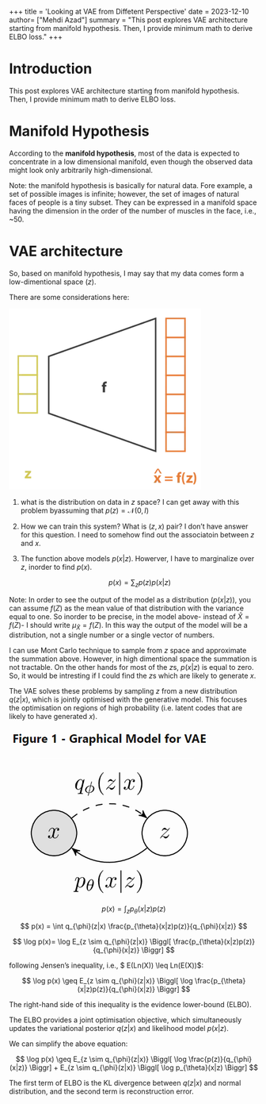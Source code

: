 +++
title = 'Looking at VAE from Diffetent Perspective'
date = 2023-12-10
author= ["Mehdi Azad"]
summary = "This post explores VAE architecture starting from manifold hypothesis. Then, I provide minimum math to derive ELBO loss."
+++

# Introduction

This post explores VAE architecture starting from manifold hypothesis. Then, I provide minimum math to derive ELBO loss.

# Manifold Hypothesis

According to the **manifold hypothesis**, most of the data is expected to concentrate in a low dimensional manifold, even though the observed data might look only arbitrarily high-dimensional.

Note:  the manifold hypothesis is basically for natural data. Fore example, a set of possible images is infinite; however, the set of images of natural faces of people is a tiny subset. They can be expressed in a manifold space having the dimension in the order of the number of muscles in the face, i.e., ~50.

# VAE architecture

So, based on manifold hypothesis, I may say that my data comes form a low-dimentional space ($z$). 

There are some considerations here: 

![decoder](./decoder.png)

 

1. what is the distribution on data in $z$ space? I can get away with this problem byassuming that $p(z)=\mathcal{N}(0, I)$
2. How we can train this system? What is $(z,x)$ pair? I don’t have answer for this question. I need to somehow find out the associatoin between $z$ and $x$. 
3. The function above models $p(x|z)$. Howerver, I have to marginalize over $z$, inorder to find $p(x)$.
    
    $$
    p(x)= \sum_{z} p(z)p(x|z)
    $$
    
Note: In order to see the output of the model as a distribution ($p(x|z)$), you can assume $f(Z)$ as the mean value of that distribution with the variance equal to one. So inorder to be precise, in the model above- instead of $\hat{X} = f(Z)$- I should write $\mu_{\hat{X}} = f(Z)$. In this way the output of the model will be a distribution, not a single number or a single vector of numbers.  
    
I can use Mont Carlo technique to sample from $z$ space and approximate the summation above. However, in high dimentional space the summation is not tractable. On the other hands for most of the $z$s, $p(x|z)$ is equal to zero. So, it would be intresting if I could find the $z$s which are likely to generate $x.$ 
    
The VAE solves these problems by sampling $z$ from a new distribution $q(z|x)$, which is jointly optimised with the generative model. This focuses the optimisation on regions of high probability (i.e. latent codes that are likely to have generated $x$).
    
![VAE](./VAE.png)
    
$$
p(x) = \int_{z}p_{\theta}(x|z)p(z)
$$
    
$$
p(x) = \int q_{\phi}(z|x) \frac{p_{\theta}(x|z)p(z)}{q_{\phi}(x|z)}
$$
    
$$
\log p(x)= \log E_{z \sim q_{\phi}(z|x)} \Biggl[ \frac{p_{\theta}(x|z)p(z)}{q_{\phi}(x|z)} \Biggr]
$$
    
following Jensen’s inequality, i.e., $ E(Ln(X)) \leq Ln(E(X))$:
    
$$
\log p(x) \geq E_{z \sim q_{\phi}(z|x)} \Biggl[ \log \frac{p_{\theta}(x|z)p(z)}{q_{\phi}(x|z)} \Biggr]
$$
    
The right-hand side of this inequality is the evidence lower-bound (ELBO). 
    
The ELBO provides a joint optimisation objective, which simultaneously updates the variational posterior $q(z|x)$ and likelihood model $p(x|z)$. 
    
We can simplify the above equation: 
    
$$
\log p(x) \geq E_{z \sim q_{\phi}(z|x)} \Biggl[ \log \frac{p(z)}{q_{\phi}(x|z)} \Biggr] + E_{z \sim q_{\phi}(z|x)} \Biggl[ \log p_{\theta}(x|z) \Biggr]
$$
    
The first term of ELBO is the KL divergence between $q(z|x)$ and normal distribution, and the second term is reconstruction error.